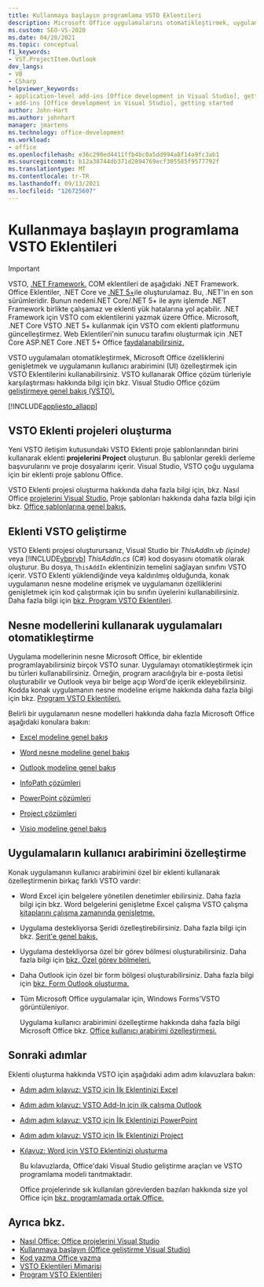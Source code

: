 ```yaml
---
title: Kullanmaya başlayın programlama VSTO Eklentileri
description: Microsoft Office uygulamalarını otomatikleştirmek, uygulamanın özelliklerini genişletmek ve uygulamanın kullanıcı arabirimini özelleştirmek için VSTO Eklentilerini nasıl kullanabileceğinizi öğrenin.
ms.custom: SEO-VS-2020
ms.date: 04/28/2021
ms.topic: conceptual
f1_keywords:
- VST.ProjectItem.Outlook
dev_langs:
- VB
- CSharp
helpviewer_keywords:
- application-level add-ins [Office development in Visual Studio], getting started
- add-ins [Office development in Visual Studio], getting started
author: John-Hart
ms.author: johnhart
manager: jmartens
ms.technology: office-development
ms.workload:
- office
ms.openlocfilehash: e36c290ed4411ffb4bc0a5dd994a8f14a9fc3ab1
ms.sourcegitcommit: b12a38744db371d2894769ecf305585f9577792f
ms.translationtype: MT
ms.contentlocale: tr-TR
ms.lasthandoff: 09/13/2021
ms.locfileid: "126725607"
---
```

# <a name="get-started-programming-vsto-add-ins"></a>Kullanmaya başlayın programlama VSTO Eklentileri
> [!IMPORTANT]
> VSTO, [.NET Framework.](/dotnet/framework/get-started/overview) COM eklentileri de aşağıdaki .NET Framework. Office Eklentiler, .NET Core ve [.NET 5+](/dotnet/core/dotnet-five)ile oluşturulamaz. Bu, .NET'in en son sürümleridir. Bunun nedeni.NET Core/.NET 5+ ile aynı işlemde .NET Framework birlikte çalışamaz ve eklenti yük hatalarına yol açabilir. .NET Framework için VSTO com eklentilerini yazmak üzere Office. Microsoft, .NET Core VSTO .NET 5+ kullanmak için VSTO com eklenti platformunu güncelleştirmez. Web Eklentileri'nin sunucu tarafını oluşturmak için .NET Core ASP.NET Core .NET 5+ Office [faydalanabilirsiniz.](/office/dev/add-ins/overview/office-add-ins)

  VSTO uygulamaları otomatikleştirmek, Microsoft Office özelliklerini genişletmek ve uygulamanın kullanıcı arabirimini (UI) özelleştirmek için VSTO Eklentilerini kullanabilirsiniz. VSTO kullanarak Office çözüm türleriyle karşılaştırması hakkında bilgi için bkz. Visual Studio Office çözüm [geliştirmeye genel bakış &#40;VSTO&#41;. ](../vsto/office-solutions-development-overview-vsto.md)

 [!INCLUDE[appliesto_allapp](../vsto/includes/appliesto-allapp-md.md)]

## <a name="create-vsto-add-in-projects"></a>VSTO Eklenti projeleri oluşturma
 Yeni VSTO iletişim kutusundaki VSTO Eklenti proje şablonlarından birini kullanarak eklenti **projelerini Project** oluşturun. Bu şablonlar gerekli derleme başvurularını ve proje dosyalarını içerir. Visual Studio, VSTO çoğu uygulama için bir eklenti proje şablonu Office.

 VSTO Eklenti projesi oluşturma hakkında daha fazla bilgi için, bkz. Nasıl Office [projelerini Visual Studio.](../vsto/how-to-create-office-projects-in-visual-studio.md) Proje şablonları hakkında daha fazla bilgi için bkz. [Office şablonlarına genel bakış.](../vsto/office-project-templates-overview.md)

## <a name="develop-vsto-add-in-projects"></a>Eklenti VSTO geliştirme
 VSTO Eklenti projesi oluşturursanız, Visual Studio bir *ThisAddIn.vb (içinde)* veya [!INCLUDE[vbprvb](../sharepoint/includes/vbprvb-md.md)] *ThisAddIn.cs* (C#) kod dosyasını otomatik olarak oluşturur. Bu dosya, `ThisAddIn` eklentinizin temelini sağlayan sınıfını VSTO içerir. VSTO Eklenti yüklendiğinde veya kaldırılmış olduğunda, konak uygulamanın nesne modeline erişmek ve uygulamanın özelliklerini genişletmek için kod çalıştırmak için bu sınıfın üyelerini kullanabilirsiniz. Daha fazla bilgi için [bkz. Program VSTO Eklentileri](../vsto/programming-vsto-add-ins.md).

## <a name="automate-applications-by-using-the-object-models"></a>Nesne modellerini kullanarak uygulamaları otomatikleştirme
 Uygulama modellerinin nesne Microsoft Office, bir eklentide programlayabilirsiniz birçok VSTO sunar. Uygulamayı otomatikleştirmek için bu türleri kullanabilirsiniz. Örneğin, program aracılığıyla bir e-posta iletisi oluşturabilir ve Outlook veya bir belge açıp Word'de içerik ekleyebilirsiniz. Kodda konak uygulamanın nesne modeline erişme hakkında daha fazla bilgi için bkz. [Program VSTO Eklentileri.](../vsto/programming-vsto-add-ins.md)

 Belirli bir uygulamanın nesne modelleri hakkında daha fazla Microsoft Office aşağıdaki konulara bakın:

- [Excel modeline genel bakış](../vsto/excel-object-model-overview.md)

- [Word nesne modeline genel bakış](../vsto/word-object-model-overview.md)

- [Outlook modeline genel bakış](../vsto/outlook-object-model-overview.md)

- [InfoPath çözümleri](../vsto/infopath-solutions.md)

- [PowerPoint çözümleri](../vsto/powerpoint-solutions.md)

- [Project çözümleri](../vsto/project-solutions.md)

- [Visio modeline genel bakış](../vsto/visio-object-model-overview.md)

## <a name="customize-the-user-interface-of-applications"></a>Uygulamaların kullanıcı arabirimini özelleştirme
 Konak uygulamanın kullanıcı arabirimini özel bir eklenti kullanarak özelleştirmenin birkaç farklı VSTO vardır:

- Word Excel için belgelere yönetilen denetimler ebilirsiniz. Daha fazla bilgi için bkz. Word belgelerini genişletme Excel çalışma VSTO çalışma [kitaplarını çalışma zamanında genişletme.](../vsto/extending-word-documents-and-excel-workbooks-in-vsto-add-ins-at-run-time.md)

- Uygulama destekliyorsa Şeridi özelleştirebilirsiniz. Daha fazla bilgi için bkz. [Şerit'e genel bakış.](../vsto/ribbon-overview.md)

- Uygulama destekliyorsa özel bir görev bölmesi oluşturabilirsiniz. Daha fazla bilgi için [bkz. Özel görev bölmeleri.](../vsto/custom-task-panes.md)

- Daha Outlook için özel bir form bölgesi oluşturabilirsiniz. Daha fazla bilgi için [bkz. Form Outlook oluşturma.](../vsto/creating-outlook-form-regions.md)

- Tüm Microsoft Office uygulamalar için, Windows Forms'VSTO görüntüleniyor.

  Uygulama kullanıcı arabirimini özelleştirme hakkında daha fazla bilgi Microsoft Office bkz. [Office kullanıcı arabirimi özelleştirmesi.](../vsto/office-ui-customization.md)

## <a name="next-steps"></a>Sonraki adımlar
 Eklenti oluşturma hakkında VSTO için aşağıdaki adım adım kılavuzlara bakın:

- [Adım adım kılavuz: VSTO için İlk Eklentinizi Excel](../vsto/walkthrough-creating-your-first-vsto-add-in-for-excel.md)

- [Adım adım kılavuz: VSTO Add-In için ilk çalışma Outlook](../vsto/walkthrough-creating-your-first-vsto-add-in-for-outlook.md)

- [Adım adım kılavuz: VSTO için İlk Eklentinizi PowerPoint](../vsto/walkthrough-creating-your-first-vsto-add-in-for-powerpoint.md)

- [Adım adım kılavuz: VSTO için İlk Eklentinizi Project](../vsto/walkthrough-creating-your-first-vsto-add-in-for-project.md)

- [Kılavuz: Word için VSTO Eklentinizi oluşturma](../vsto/walkthrough-creating-your-first-vsto-add-in-for-word.md)

  Bu kılavuzlarda, Office'daki Visual Studio geliştirme araçları ve VSTO programlama modeli tanıtmaktadır.

  Office projelerinde sık kullanılan görevlerden bazıları hakkında size yol Office için [bkz. programlamada ortak Office.](../vsto/common-tasks-in-office-programming.md)

## <a name="see-also"></a>Ayrıca bkz.
- [Nasıl Office: Office projelerini Visual Studio](../vsto/how-to-create-office-projects-in-visual-studio.md)
- [Kullanmaya başlayın &#40;Office geliştirme Visual Studio&#41;](../vsto/getting-started-office-development-in-visual-studio.md)
- [Kod yazma Office yazma](../vsto/writing-code-in-office-solutions.md)
- [VSTO Eklentileri Mimarisi](../vsto/architecture-of-vsto-add-ins.md)
- [Program VSTO Eklentileri](../vsto/programming-vsto-add-ins.md)
